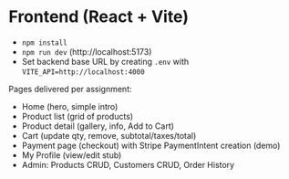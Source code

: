 # Frontend (React + Vite)
- `npm install`
- `npm run dev` (http://localhost:5173)
- Set backend base URL by creating `.env` with `VITE_API=http://localhost:4000`

Pages delivered per assignment:
- Home (hero, simple intro)
- Product list (grid of products)
- Product detail (gallery, info, Add to Cart)
- Cart (update qty, remove, subtotal/taxes/total)
- Payment page (checkout) with Stripe PaymentIntent creation (demo)
- My Profile (view/edit stub)
- Admin: Products CRUD, Customers CRUD, Order History
